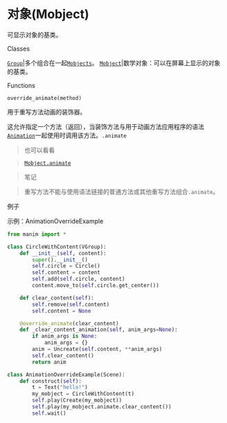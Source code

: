 # 对象(Mobject)

可显示对象的基类。

Classes

[`Group`]()|多个组合在一起[`Mobjects`]()。
[`Mobject`]()|数学对象：可以在屏幕上显示的对象的基类。


Functions

`override_animate(method)`

用于重写方法动画的装饰器。

这允许指定一个方法（返回），当装饰方法与用于动画方法应用程序的语法[`Animation`]()一起使用时调用该方法。`.animate`

> 也可以看看

> [`Mobject.animate`]()

> 笔记

> 重写方法不能与使用语法链接的普通方法或其他重写方法组合`.animate`。

例子

示例：AnimationOverrideExample

```py
from manim import *

class CircleWithContent(VGroup):
    def __init__(self, content):
        super().__init__()
        self.circle = Circle()
        self.content = content
        self.add(self.circle, content)
        content.move_to(self.circle.get_center())

    def clear_content(self):
        self.remove(self.content)
        self.content = None

    @override_animate(clear_content)
    def _clear_content_animation(self, anim_args=None):
        if anim_args is None:
            anim_args = {}
        anim = Uncreate(self.content, **anim_args)
        self.clear_content()
        return anim

class AnimationOverrideExample(Scene):
    def construct(self):
        t = Text("hello!")
        my_mobject = CircleWithContent(t)
        self.play(Create(my_mobject))
        self.play(my_mobject.animate.clear_content())
        self.wait()
```
